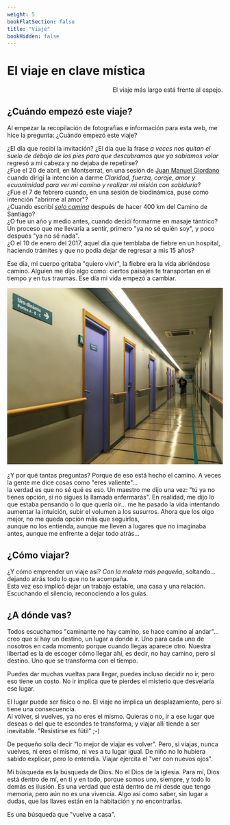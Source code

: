 ```yaml
---
weight: 5
bookFlatSection: false
title: "Viaje"
bookHidden: false
---
```


# El viaje en clave mística

<div style="text-align: right">El viaje más largo está frente al espejo.</div>

## ¿Cuándo empezó este viaje?

Al empezar la recopilación de fotografías e información para esta web, me hice la pregunta: ¿Cuándo empezó este viaje?

¿El día que recibí la invitación? ¿El día que la frase _a veces nos quitan el suelo de debajo de los pies para que
descubramos que ya sabíamos volar_ regresó a mi cabeza y no dejaba de repetirse?  
¿Fue el 20 de abril, en Montserrat, en una sesión de [Juan Manuel Giordano](https://www.juanmanuelgiordano.com/) cuando dirigí
la intención a darme _Claridad, fuerza, coraje, amor y ecuanimidad para ver mi camino y realizar mi misión con
sabiduría_?  
¿Fue el 7 de febrero cuando, en una sesión de biodinámica, puse como intención "abrirme al amor"?  
¿Cuando escribí _[solo camina](https://susurros.fransimo.info/posts/2023/10/nueva_ribadesella/)_ después de hacer 400 km
del Camino de Santiago?  
¿O fue un año y medio antes, cuando decidí formarme en masaje tántrico? Un proceso que me llevaría a sentir,
primero "ya no sé quién soy", y poco después "ya no sé nada".  
¿O el 10 de enero del 2017, aquel día que temblaba de fiebre en un hospital, haciendo trámites y que no podía dejar de
regresar a mis 15 años?

Ese día, mi cuerpo gritaba "quiero vivir", la fiebre era la vida abriéndose camino. Alguien me dijo algo como: ciertos
paisajes te transportan en el tiempo y en tus traumas. Ese día mi vida empezó a cambiar.

![IMG_3027_Screenshot.png](IMG_3027_Screenshot.png)

¿Y por qué tantas preguntas? Porque de eso está hecho el camino. A veces la gente me dice cosas como "eres valiente"...  
la verdad es que no sé qué es eso. Un maestro me dijo una vez: "tú ya no tienes opción, si no sigues la llamada
enfermarás". En realidad, me dijo lo que estaba pensando o lo que quería oír... me he pasado la vida intentando aumentar
la intuición, subir
el volumen a los susurros. Ahora que los oigo mejor, no me queda opción más que seguirlos,  
aunque no los entienda, aunque me lleven a lugares que no imaginaba antes, aunque me enfrente a dejar todo atrás...

## ¿Cómo viajar?

¿Y cómo emprender un viaje así? _Con la maleta más pequeña_, soltando... dejando atrás todo lo que no te acompaña.  
Esta vez eso implicó dejar un trabajo estable, una casa y una relación. Escuchando el silencio, reconociendo a los
guías.

## ¿A dónde vas?

Todos escuchamos "caminante no hay camino, se hace camino al andar"... creo que sí hay un destino, un lugar
a donde ir. Uno para cada uno de nosotros en cada momento porque cuando llegas aparece otro. Nuestra libertad es la de
escoger cómo llegar ahí, es decir, no hay camino, pero sí destino. Uno que se transforma con el tiempo.

Puedes dar muchas vueltas para llegar, puedes incluso decidir no ir, pero eso tiene un costo. No ir implica que te
pierdes el misterio que desvelaría ese lugar.

El lugar puede ser físico o no. El viaje no implica un desplazamiento, pero sí tiene una consecuencia.  
Al volver, si vuelves, ya no eres el mismo. Quieras o no, ir a ese lugar que deseas o del que te escondes
te transforma, y viajar allí tiende a ser inevitable. "Resistirse es fútil" ;-)

De pequeño solía decir "lo mejor de viajar es volver". Pero, si viajas, nunca vuelves, ni eres el mismo, ni ves a tu
lugar igual. De niño no lo hubiera sabido explicar, pero lo entendía. Viajar ejercita el "ver con nuevos ojos".

Mi búsqueda es la búsqueda de Dios. No el Dios de la iglesia. Para mí, Dios está dentro de mí, en ti y en todo, porque
somos uno, siempre, y todo lo demás es ilusión. Es una verdad que está dentro de mí desde que tengo memoria, pero aún no
es una vivencia. Algo así como saber, sin lugar a dudas, que las llaves están en la habitación y no encontrarlas.

Es una búsqueda que "vuelve a casa".
